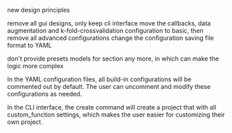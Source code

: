 new design principles

remove all gui designs, only keep cli interface
move the callbacks, data augmentation and k-fold-crossvalidation configuration to basic, then remove all advanced configurations
change the configuration saving file format to YAML

don't provide presets models for section any more, in which can make the logic more complex

In the YAML configuration files, all build-in configurations will be commented out by default. The user can uncomment and modify these configurations as needed.

In the CLI interface, the create command will create a project that with all custom_function settings, which makes the user easier for customizing their own project.

